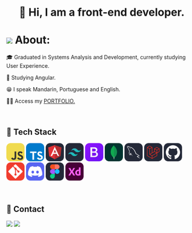 <h1 align="center" id="header">
   👋 Hi, I am a front-end developer. 
</h1>
 
<h1 id="tech-stack">
<img src="https://slackmojis.com/emojis/12510-kirby_dance/download" width="30px"> About:
</h1>

<p> 🎓 Graduated in Systems Analysis and Development, currently studying User Experience.</p>
<p>🎒 Studying Angular.</p>
<p>😁 I speak Mandarin, Portuguese and English.</p>
<p>👩‍💻 Access my <a href="http://ifabi.net.br/" target="_blank"> <u> PORTFOLIO. </u> </a> </p>
<p></p>
 



<br>

<h2 id="tech-stack">
🤖 Tech Stack
</h2>
<p>

  <img src="https://github.com/tandpfun/skill-icons/blob/main/icons/JavaScript.svg" width="48"  title="Javascript">  
  <img src="https://github.com/tandpfun/skill-icons/blob/main/icons/TypeScript.svg" width="48" title="TypeScript"> 
  <img src="https://github.com/tandpfun/skill-icons/blob/main/icons//Angular-Dark.svg" width="48" title="Angular">  
  <img src="https://github.com/tandpfun/skill-icons/blob/main/icons/TailwindCSS-Dark.svg" width="48" title="TailWindCss">  
    <img src="https://github.com/tandpfun/skill-icons/blob/main/icons/Bootstrap.svg" width="48" title="Bootstrap">  
  <img src="https://github.com/tandpfun/skill-icons/blob/main/icons/MongoDB.svg" width="48" title="MongoDB"> 
  <img src="https://github.com/tandpfun/skill-icons/blob/main/icons/MySQL-Dark.svg" width="48" title="MySQL"> 
  <img src="https://github.com/tandpfun/skill-icons/blob/main/icons/Laravel-Dark.svg" width="48" title="Laravel">
  <img src="https://github.com/tandpfun/skill-icons/blob/main/icons/Github-Dark.svg" width="48" title="Github"> 
  <img src="https://github.com/tandpfun/skill-icons/blob/main/icons/Git.svg" width="48" title="Git">  
  <img src="https://github.com/tandpfun/skill-icons/blob/main/icons/Discord.svg" width="48" title="Discord">
  <img src="https://github.com/tandpfun/skill-icons/blob/main/icons/Figma-Dark.svg" width="48"  title="Figma">
  <img src="https://github.com/tandpfun/skill-icons/blob/main/icons/XD.svg" width="48"  title="Adobe XD">
       
       
</p>


<br>
<h2 id="contact">
🦜 Contact
</h2>


<div> 

<a href="https://www.instagram.com/href.abi/" target="_blank"><img src="https://img.shields.io/badge/-Instagram-%23E4405F?style=for-the-badge&logo=instagram&logoColor=white" target="_blank"></a>
<a href="https://www.linkedin.com/in/fabiana-ivo-souza-16311b10b/" target="_blank"><img src="https://img.shields.io/badge/-LinkedIn-%230077B5?style=for-the-badge&logo=linkedin&logoColor=white" target="_blank"></a>  


</div>
<br>
<!-- 
<h2> My GitHub Stats </h2>
<div>
<a href="https://github.com/Fabiana1vo">
<img height="180em" src="https://github-readme-stats.vercel.app/api?username=fabiana1vo&show_icons=true&theme=cobalt&include_all_commits=true&count_private=true&icon_color=a03234"/> 
<img height="180em" src="https://github-readme-stats.vercel.app/api/top-langs/?username=fabiana1vo&layout=compact&langs_count=16&theme=cobalt"/>
<div>
  
 <br> -->
   
  
![Snake animation](https://github.com/fabiana1vo/fabiana1vo/blob/output/github-contribution-grid-snake.svg)
 
##

